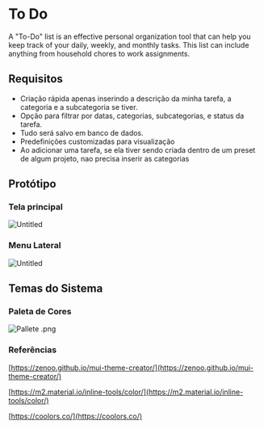# To Do

A "To-Do" list is an effective personal organization tool that can help you keep track of your daily, weekly, and monthly tasks. This list can include anything from household chores to work assignments.

## Requisitos

- Criação rápida apenas inserindo a descrição da minha tarefa, a categoria e a subcategoria se tiver.
- Opção para filtrar por datas, categorias, subcategorias, e status da tarefa.
- Tudo será salvo em banco de dados.
- Predefinições customizadas para visualização
- Ao adicionar uma tarefa, se ela tiver sendo criada dentro de um preset de algum projeto, nao precisa inserir as categorias

## Protótipo

### Tela principal

![Untitled](To%20Do%2074a095bc480449ad8d8594cfc1ec5f5d/Untitled.png)

### Menu Lateral

![Untitled](To%20Do%2074a095bc480449ad8d8594cfc1ec5f5d/Untitled%201.png)

## Temas do Sistema

### Paleta de Cores

![Pallete .png](To%20Do%2074a095bc480449ad8d8594cfc1ec5f5d/Pallete_.png)

### Referências

[https://zenoo.github.io/mui-theme-creator/](https://zenoo.github.io/mui-theme-creator/)

[https://m2.material.io/inline-tools/color/](https://m2.material.io/inline-tools/color/)

[https://coolors.co/](https://coolors.co/)
